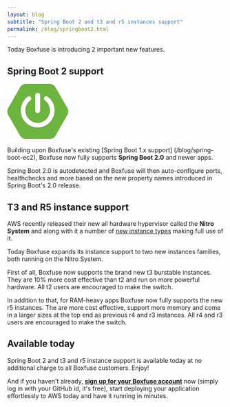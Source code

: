 ```yaml
---
layout: blog
subtitle: "Spring Boot 2 and t3 and r5 instances support"
permalink: /blog/springboot2.html
---
```

Today Boxfuse is introducing 2 important new features.

## Spring Boot 2 support

![Spring Boot](/assets/img/springboot.png)

Building upon Boxfuse's existing [Spring Boot 1.x support] (/blog/spring-boot-ec2), Boxfuse now fully supports 
**Spring Boot 2.0** and newer apps.

Spring Boot 2.0 is autodetected and Boxfuse will then auto-configure ports, healthchecks and more based on the new
property names introduced in Spring Boot's 2.0 release.

## T3 and R5 instance support

AWS recently released their new all hardware hypervisor called the **Nitro System** and along with it a number of
[new instance types](/blog/nitro) making full use of it.

Today Boxfuse expands its instance support to two new instances families, both running on the Nitro System.

First of all, Boxfuse now supports the brand new t3 burstable instances. They are 10% more cost effective than t2 and
run on more powerful hardware. All t2 users are encouraged to make the switch.

In addition to that, for RAM-heavy apps Boxfuse now fully supports the new r5 instances. The are more cost effective,
support more memory and come in a larger sizes at the top end as previous r4 and r3 instances. All r4 and r3 users are
encouraged to make the switch.

## Available today

Spring Boot 2 and t3 and r5 instance support is available today at no additional charge to all Boxfuse customers. Enjoy!

And if you haven't already,
[**sign up for your Boxfuse account**](https://console.boxfuse.com) now (simply log in with your GitHub id, it's free),
start deploying your application effortlessly to AWS today and have it running in minutes.